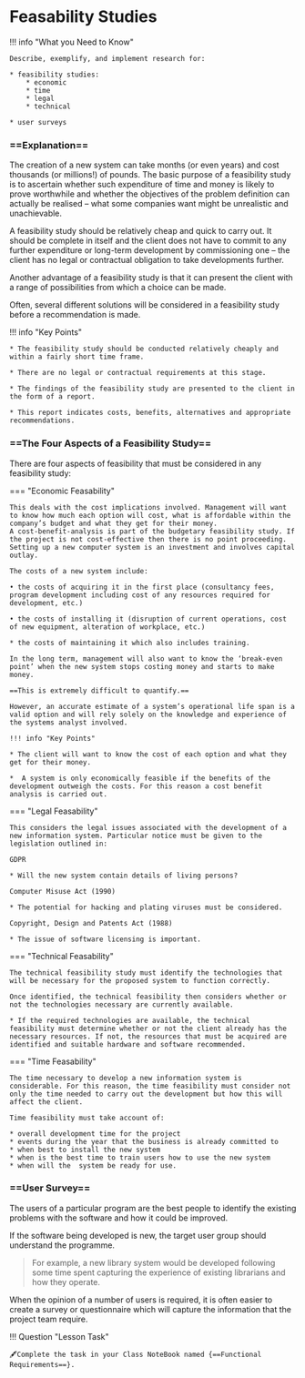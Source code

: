 # Feasability Studies

!!! info "What you Need to Know"

	Describe, exemplify, and implement research for:
 
	* feasibility studies:
		* economic
		* time
		* legal
		* technical
	
	* user surveys

### ==Explanation==

The creation of a new system can take months (or even years) and cost thousands (or millions!) of pounds. The basic purpose of a feasibility study is to ascertain whether such expenditure of time and money is likely to prove worthwhile and whether the objectives of the problem definition can actually be realised – what some companies want might be unrealistic and unachievable. 

A feasibility study should be relatively cheap and quick to carry out. It should be complete in itself and the client does not have to commit to any further expenditure or long-term development by commissioning one – the client has no legal or contractual obligation to take developments further. 

Another advantage of a feasibility study is that it can present the client with a range of possibilities from which a choice can be made. 

Often, several different solutions will be considered in a feasibility study before a recommendation is made. 

!!! info "Key Points"

    * The feasibility study should be conducted relatively cheaply and within a fairly short time frame. 

    * There are no legal or contractual requirements at this stage.

    * The findings of the feasibility study are presented to the client in the form of a report.

    * This report indicates costs, benefits, alternatives and appropriate recommendations.

### ==The Four Aspects of a Feasibility Study==

There are four aspects of feasibility that must be considered in any feasibility study:

=== "Economic Feasability"

    This deals with the cost implications involved. Management will want to know how much each option will cost, what is affordable within the company’s budget and what they get for their money. 
    A cost-benefit-analysis is part of the budgetary feasibility study. If the project is not cost-effective then there is no point proceeding. Setting up a new computer system is an investment and involves capital outlay. 
    
    The costs of a new system include:
    
    • the costs of acquiring it in the first place (consultancy fees, program development including cost of any resources required for development, etc.)
    
    • the costs of installing it (disruption of current operations, cost of new equipment, alteration of workplace, etc.)
    
    * the costs of maintaining it which also includes training. 
    
    In the long term, management will also want to know the ‘break-even point’ when the new system stops costing money and starts to make money. 
    
    ==This is extremely difficult to quantify.==
    
    However, an accurate estimate of a system’s operational life span is a valid option and will rely solely on the knowledge and experience of the systems analyst involved.

    !!! info "Key Points"
    
    * The client will want to know the cost of each option and what they get for their money.

    *  A system is only economically feasible if the benefits of the development outweigh the costs. For this reason a cost benefit analysis is carried out.

=== "Legal Feasability"

    This considers the legal issues associated with the development of a new information system. Particular notice must be given to the legislation outlined in:

    GDPR

    * Will the new system contain details of living persons?

    Computer Misuse Act (1990)

    * The potential for hacking and plating viruses must be considered.

    Copyright, Design and Patents Act (1988)

    * The issue of software licensing is important.

=== "Technical Feasability"

    The technical feasibility study must identify the technologies that will be necessary for the proposed system to function correctly. 

    Once identified, the technical feasibility then considers whether or not the technologies necessary are currently available.

    * If the required technologies are available, the technical feasibility must determine whether or not the client already has the necessary resources. If not, the resources that must be acquired are identified and suitable hardware and software recommended.

=== "Time Feasability"

    The time necessary to develop a new information system is considerable. For this reason, the time feasibility must consider not only the time needed to carry out the development but how this will affect the client.

    Time feasibility must take account of:
    
    * overall development time for the project
    * events during the year that the business is already committed to
    * when best to install the new system
    * when is the best time to train users how to use the new system
    * when will the  system be ready for use.

### ==User Survey==

The users of a particular program are the best people to identify the existing problems with the software and how it could be improved.

If the software being developed is new, the target user group should understand the programme. 

> For example, a new library system would be developed following some time spent capturing the experience of existing librarians and how they operate.

When the opinion of a number of users is required, it is often easier to create a survey or questionnaire which will capture the information that the project team require.

!!! Question "Lesson Task"

    🖋️Complete the task in your Class NoteBook named {==Functional Requirements==}.
